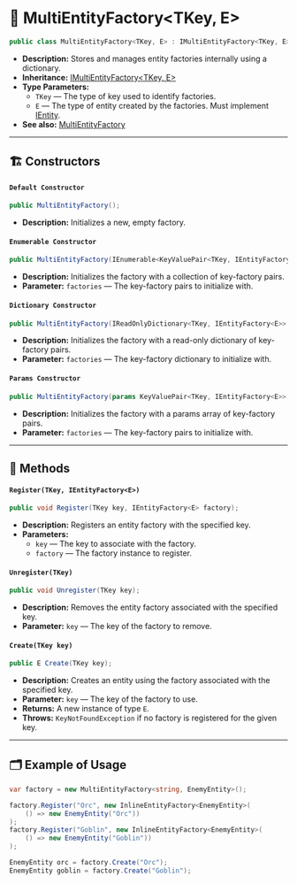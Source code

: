 # 🧩 MultiEntityFactory<TKey, E>

```csharp
public class MultiEntityFactory<TKey, E> : IMultiEntityFactory<TKey, E> where E : IEntity
```

- **Description:** Stores and manages entity factories internally using a dictionary.
- **Inheritance:**  [IMultiEntityFactory\<TKey, E>](IMultiEntityFactory%601.md)
- **Type Parameters:**
    - `TKey` — The type of key used to identify factories.
    - `E` — The type of entity created by the factories. Must implement [IEntity](../Entities/IEntity.md).
- **See also:** [MultiEntityFactory](MultiEntityFactory.md)

---

## 🏗️ Constructors

#### `Default Constructor`

```csharp
public MultiEntityFactory();
```

- **Description:** Initializes a new, empty factory.

#### `Enumerable Constructor`

```csharp
public MultiEntityFactory(IEnumerable<KeyValuePair<TKey, IEntityFactory<E>>> factories);
```

- **Description:** Initializes the factory with a collection of key-factory pairs.
- **Parameter:** `factories` — The key-factory pairs to initialize with.

#### `Dictionary Constructor`

```csharp
public MultiEntityFactory(IReadOnlyDictionary<TKey, IEntityFactory<E>> factories);
```

- **Description:** Initializes the factory with a read-only dictionary of key-factory pairs.
- **Parameter:** `factories` — The key-factory dictionary to initialize with.

#### `Params Constructor`

```csharp
public MultiEntityFactory(params KeyValuePair<TKey, IEntityFactory<E>>[] factories);
```

- **Description:** Initializes the factory with a params array of key-factory pairs.
- **Parameter:** `factories` — The key-factory pairs to initialize with.

---

## 🏹 Methods

#### `Register(TKey, IEntityFactory<E>)`

```csharp
public void Register(TKey key, IEntityFactory<E> factory);
```

- **Description:** Registers an entity factory with the specified key.
- **Parameters:**
    - `key` — The key to associate with the factory.
    - `factory` — The factory instance to register.

#### `Unregister(TKey)`

```csharp
public void Unregister(TKey key);
```

- **Description:** Removes the entity factory associated with the specified key.
- **Parameter:** `key` — The key of the factory to remove.

#### `Create(TKey key)`

```csharp
public E Create(TKey key);
```

- **Description:** Creates an entity using the factory associated with the specified key.
- **Parameter:** `key` — The key of the factory to use.
- **Returns:** A new instance of type `E`.
- **Throws:** `KeyNotFoundException` if no factory is registered for the given key.

---

## 🗂 Example of Usage

```csharp
var factory = new MultiEntityFactory<string, EnemyEntity>();

factory.Register("Orc", new InlineEntityFactory<EnemyEntity>(
    () => new EnemyEntity("Orc"))
);
factory.Register("Goblin", new InlineEntityFactory<EnemyEntity>(
    () => new EnemyEntity("Goblin"))
);

EnemyEntity orc = factory.Create("Orc");
EnemyEntity goblin = factory.Create("Goblin");
```